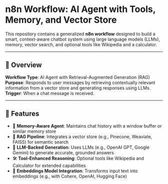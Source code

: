 # n8n Workflow: AI Agent with Tools, Memory, and Vector Store

This repository contains a generalized **n8n workflow** designed to build a smart, context-aware chatbot system using large language models (LLMs), memory, vector search, and optional tools like Wikipedia and a calculator.

---

## 📌 Overview

**Workflow Type**: AI Agent with Retrieval-Augmented Generation (RAG)  
**Purpose**: Responds to user messages by retrieving contextually relevant information from a vector store and generating responses using LLMs.  
**Trigger**: When a chat message is received.

---

## 🔧 Features

- 🧠 **Memory-Aware Agent**: Maintains chat history with a window buffer or similar memory store
- 🧾 **RAG Pipeline**: Integrates a vector store (e.g., Pinecone, Weaviate, FAISS) for semantic search
- 💬 **LLM-Backed Generation**: Uses LLMs (e.g., OpenAI GPT, Google Gemini) to generate accurate, grounded answers
- 🛠️ **Tool-Enhanced Reasoning**: Optional tools like Wikipedia and Calculator for extended capabilities
- 🧱 **Embeddings Model Integration**: Transforms input text into embeddings (e.g., with Cohere, OpenAI, Hugging Face)
